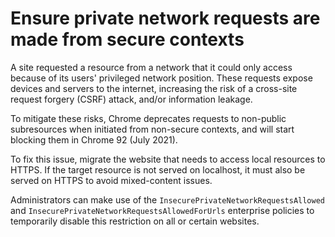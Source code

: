 # Ensure private network requests are made from secure contexts

A site requested a resource from a network that it could only access because of its users' privileged network position.
These requests expose devices and servers to the internet, increasing the risk of a cross-site request forgery (CSRF) attack, and/or information leakage.

To mitigate these risks, Chrome deprecates requests to non-public subresources when initiated from non-secure contexts, and will start blocking them in Chrome 92 (July 2021).

To fix this issue, migrate the website that needs to access local resources to HTTPS. If the target resource is not served on localhost, it must also be served on HTTPS to avoid mixed-content issues.

Administrators can make use of the `InsecurePrivateNetworkRequestsAllowed` and `InsecurePrivateNetworkRequestsAllowedForUrls` enterprise policies to temporarily disable this restriction on all or certain websites.
